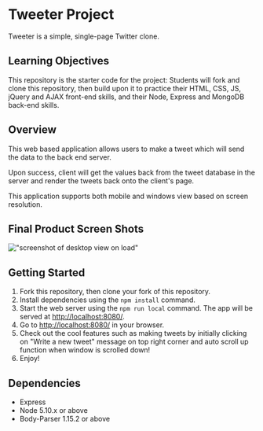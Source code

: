 # Tweeter Project

Tweeter is a simple, single-page Twitter clone.

## Learning Objectives

This repository is the starter code for the project: Students will fork and clone this repository, then build upon it to practice their HTML, CSS, JS, jQuery and AJAX front-end skills, and their Node, Express and MongoDB back-end skills.

## Overview 

This web based application allows users to make a tweet which will send the data to the back end server.

Upon success, client will get the values back from the tweet database in the server and render the tweets back onto the client's page.

This application supports both mobile and windows view based on screen resolution.

## Final Product Screen Shots
!["screenshot of desktop view on load"]()


## Getting Started

1. Fork this repository, then clone your fork of this repository.
2. Install dependencies using the `npm install` command.
3. Start the web server using the `npm run local` command. The app will be served at <http://localhost:8080/>.
4. Go to <http://localhost:8080/> in your browser.
5. Check out the cool features such as making tweets by initially clicking on "Write a new tweet" message on top right corner and auto scroll up function when window is scrolled down!
6. Enjoy!


## Dependencies

- Express
- Node 5.10.x or above
- Body-Parser 1.15.2 or above